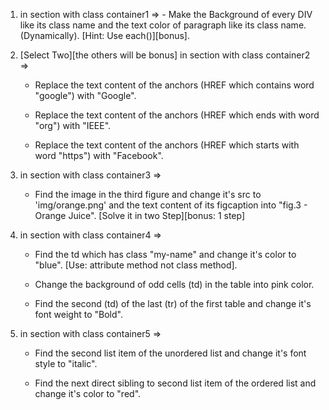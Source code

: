 1. in section with class container1 => - Make the Background of every DIV like its class name and the text color of paragraph like its class name. (Dynamically). [Hint: Use each()][bonus].

2. [Select Two][the others will be bonus]
   in section with class container2 =>

   - Replace the text content of the anchors (HREF which contains word "google") with "Google".

   - Replace the text content of the anchors (HREF which ends with word "org") with "IEEE".

   - Replace the text content of the anchors (HREF which starts with word "https") with "Facebook".

   <!-- - Append the word "Official Website" text content of the anchors (HREF which starts with word "http"). -->

3. in section with class container3 =>

   - Find the image in the third figure and change it's src to 'img/orange.png' and the text content of its figcaption into "fig.3 - Orange Juice".
     [Solve it in two Step][bonus: 1 step]

4. in section with class container4 =>

   - Find the td which has class "my-name" and change it's color to "blue".
     [Use: attribute method not class method].

   - Change the background of odd cells (td) in the table into pink color.

   - Find the second (td) of the last (tr) of the first table and change it's font weight to "Bold".

5. in section with class container5 =>

   - Find the second list item of the unordered list and change it's font style to "italic".

   - Find the next direct sibling to second list item of the ordered list and change it's color to "red".
